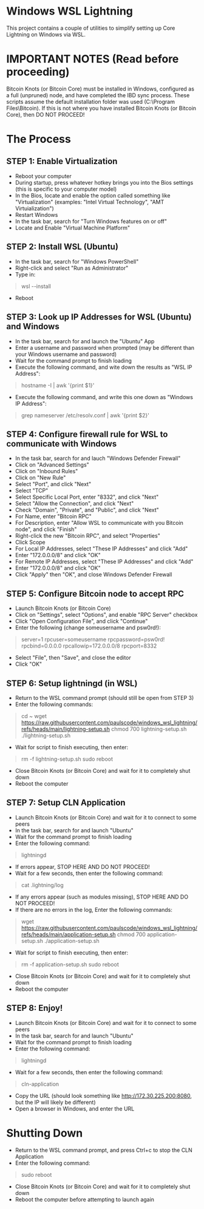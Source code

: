 # Windows WSL Lightning

This project contains a couple of utilities to simplify setting up Core Lightning on Windows via WSL.

# IMPORTANT NOTES (Read before proceeding)

Bitcoin Knots (or Bitcoin Core) must be installed in Windows, configured as a full (unpruned) node, and have completed the IBD sync process.
These scripts assume the default installation folder was used (C:\Program Files\Bitcoin).  If this is not where you have installed Bitcoin Knots (or Bitcoin Core), then DO NOT PROCEED!

# The Process

## STEP 1: Enable Virtualization
- Reboot your computer
- During startup, press whatever hotkey brings you into the Bios settings (this is specific to your computer model)
- In the Bios, locate and enable the option called something like "Virtualization" (examples: "Intel Virtual Technology", "AMT Virtuialization")
- Restart Windows
- In the task bar, search for "Turn Windows features on or off"
- Locate and Enable "Virtual Machine Platform"
## STEP 2: Install WSL (Ubuntu)
- In the task bar, search for "Windows PowerShell"
- Right-click and select "Run as Administrator"
- Type in:
> wsl --install
- Reboot
## STEP 3: Look up IP Addresses for WSL (Ubuntu) and Windows
- In the task bar, search for and launch the "Ubuntu" App
- Enter a username and password when prompted (may be different than your Windows username and password)
- Wait for the command prompt to finish loading
- Execute the following command, and wite down the results as "WSL IP Address":
> hostname -I | awk '{print $1}'
- Execute the following command, and write this one down as "Windows IP Address":
> grep nameserver /etc/resolv.conf | awk '{print $2}'
## STEP 4: Configure firewall rule for WSL to communicate with Windows
- In the task bar, search for and lauch "Windows Defender Firewall"
- Click on "Advanced Settings"
- Click on "Inbound Rules"
- Click on "New Rule"
- Select "Port", and click "Next"
- Select "TCP"
- Select Specific Local Port, enter "8332", and click "Next"
- Select "Allow the Connection", and click "Next"
- Check "Domain", "Private", and "Public", and click "Next"
- For Name, enter "Bitcoin RPC"
- For Description, enter "Allow WSL to communicate with you Bitcoin node", and click "Finish"
- Right-click the new "Bitcoin RPC", and select "Properties"
- Click Scope
- For Local IP Addresses, select "These IP Addresses" and click "Add"
- Enter "172.0.0.0/8" and click "OK"
- For Remote IP Addresses, select "These IP Addresses" and click "Add"
- Enter "172.0.0.0/8" and click "OK"
- Click "Apply" then "OK", and close Windows Defender Firewall
## STEP 5: Configure Bitcoin node to accept RPC
- Launch Bitcoin Knots (or Bitcoin Core)
- Click on "Settings", select "Options", and enable "RPC Server" checkbox
- Click "Open Configuration File", and click "Continue"
- Enter the following (change someusername and psw0rd!):
> server=1
> rpcuser=someusername
> rpcpassword=psw0rd!
> rpcbind=0.0.0.0
> rpcallowip=172.0.0.0/8
> rpcport=8332
- Select "File", then "Save", and close the editor
- Click "OK"
## STEP 6: Setup lightningd (in WSL)
- Return to the WSL command prompt (should still be open from STEP 3)
- Enter the following commands:
> cd ~
> wget https://raw.githubusercontent.com/paulscode/windows_wsl_lightning/refs/heads/main/lightning-setup.sh
> chmod 700 lightning-setup.sh
> ./lightning-setup.sh
- Wait for script to finish executing, then enter:
> rm -f lightning-setup.sh
> sudo reboot
- Close Bitcoin Knots (or Bitcoin Core) and wait for it to completely shut down
- Reboot the computer
## STEP 7: Setup CLN Application
- Launch Bitcoin Knots (or Bitcoin Core) and wait for it to connect to some peers
- In the task bar, search for and launch "Ubuntu"
- Wait for the command prompt to finish loading
- Enter the following command:
> lightningd
- If errors appear, STOP HERE AND DO NOT PROCEED!
- Wait for a few seconds, then enter the following command:
> cat .lightning/log
- If any errors appear (such as modules missing), STOP HERE AND DO NOT PROCEED!
- If there are no errors in the log, Enter the following commands:
> wget https://raw.githubusercontent.com/paulscode/windows_wsl_lightning/refs/heads/main/application-setup.sh
> chmod 700 application-setup.sh
> ./application-setup.sh
- Wait for script to finish executing, then enter:
> rm -f application-setup.sh
> sudo reboot
- Close Bitcoin Knots (or Bitcoin Core) and wait for it to completely shut down
- Reboot the computer
## STEP 8: Enjoy!
- Launch Bitcoin Knots (or Bitcoin Core) and wait for it to connect to some peers
- In the task bar, search for and launch "Ubuntu"
- Wait for the command prompt to finish loading
- Enter the following command:
> lightningd
- Wait for a few seconds, then enter the following command:
> cln-application
- Copy the URL (should look something like http://172.30.225.200:8080, but the IP will likely be different)
- Open a browser in Windows, and enter the URL

# Shutting Down
- Return to the WSL command prompt, and press Ctrl+c to stop the CLN Application
- Enter the following command:
> sudo reboot
- Close Bitcoin Knots (or Bitcoin Core) and wait for it to completely shut down
- Reboot the computer before attempting to launch again
